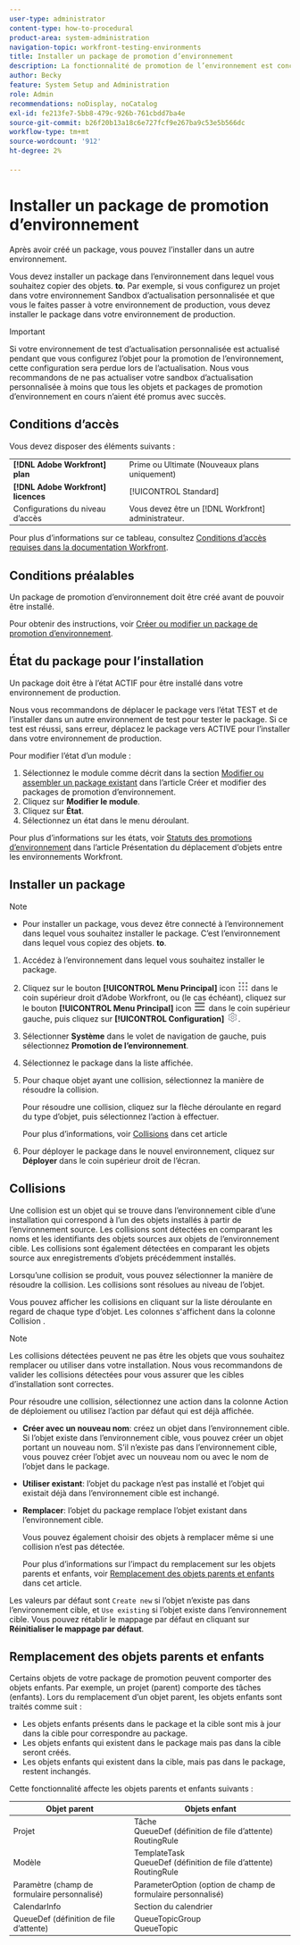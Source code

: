 ```yaml
---
user-type: administrator
content-type: how-to-procedural
product-area: system-administration
navigation-topic: workfront-testing-environments
title: Installer un package de promotion d’environnement
description: La fonctionnalité de promotion de l’environnement est conçue pour permettre de déplacer des objets liés à la configuration d’un environnement à un autre. Découvrez comment installer un package de promotion d’environnement dans un environnement cible.
author: Becky
feature: System Setup and Administration
role: Admin
recommendations: noDisplay, noCatalog
exl-id: fe213fe7-5bb8-479c-926b-761cbdd7ba4e
source-git-commit: b26f20b13a18c6e727fcf9e267ba9c53e5b566dc
workflow-type: tm+mt
source-wordcount: '912'
ht-degree: 2%

---
```


# Installer un package de promotion d’environnement

Après avoir créé un package, vous pouvez l’installer dans un autre environnement.

Vous devez installer un package dans l’environnement dans lequel vous souhaitez copier des objets. **to**. Par exemple, si vous configurez un projet dans votre environnement Sandbox d’actualisation personnalisée et que vous le faites passer à votre environnement de production, vous devez installer le package dans votre environnement de production.

>[!IMPORTANT]
>
>Si votre environnement de test d’actualisation personnalisée est actualisé pendant que vous configurez l’objet pour la promotion de l’environnement, cette configuration sera perdue lors de l’actualisation. Nous vous recommandons de ne pas actualiser votre sandbox d’actualisation personnalisée à moins que tous les objets et packages de promotion d’environnement en cours n’aient été promus avec succès.

## Conditions d’accès

Vous devez disposer des éléments suivants :

<table>
  <tr>
   <td><strong>[!DNL Adobe Workfront] plan</strong>
   </td>
   <td> Prime ou Ultimate (Nouveaux plans uniquement)
   </td>
  </tr>
  <tr>
   <td><strong>[!DNL Adobe Workfront] licences</strong>
   </td>
   <td> [!UICONTROL Standard]
   </td>
  </tr>
   <tr>
   <td>Configurations du niveau d’accès
   </td>
   <td>Vous devez être un [!DNL Workfront] administrateur.
   </td>
  </tr>
</table>

Pour plus d’informations sur ce tableau, consultez [Conditions d’accès requises dans la documentation Workfront](/help/quicksilver/administration-and-setup/add-users/access-levels-and-object-permissions/access-level-requirements-in-documentation.md).

## Conditions préalables

Un package de promotion d’environnement doit être créé avant de pouvoir être installé.

Pour obtenir des instructions, voir [Créer ou modifier un package de promotion d’environnement](/help/quicksilver/administration-and-setup/set-up-workfront/workfront-testing-environments/environment-promotion-create-package.md).

## État du package pour l’installation

Un package doit être à l’état ACTIF pour être installé dans votre environnement de production.

Nous vous recommandons de déplacer le package vers l’état TEST et de l’installer dans un autre environnement de test pour tester le package.  Si ce test est réussi, sans erreur, déplacez le package vers ACTIVE pour l’installer dans votre environnement de production.

Pour modifier l’état d’un module :

1. Sélectionnez le module comme décrit dans la section  [Modifier ou assembler un package existant](/help/quicksilver/administration-and-setup/set-up-workfront/workfront-testing-environments/environment-promotion-create-package.md#create-or-edit-an-environment-promotion-package) dans l’article Créer et modifier des packages de promotion d’environnement.
1. Cliquez sur **Modifier le module**.
1. Cliquez sur **État**.
1. Sélectionnez un état dans le menu déroulant.

Pour plus d’informations sur les états, voir [Statuts des promotions d’environnement](/help/quicksilver/administration-and-setup/set-up-workfront/workfront-testing-environments/environment-promotion-in-wf.md#environment-promotion-statuses) dans l’article Présentation du déplacement d’objets entre les environnements Workfront.

## Installer un package

>[!NOTE]
>
>* Pour installer un package, vous devez être connecté à l’environnement dans lequel vous souhaitez installer le package. C’est l’environnement dans lequel vous copiez des objets. **to**.

1. Accédez à l’environnement dans lequel vous souhaitez installer le package.
1. Cliquez sur le bouton **[!UICONTROL Menu Principal]** icon ![Menu Principal](/help/_includes/assets/main-menu-icon.png) dans le coin supérieur droit d’Adobe Workfront, ou (le cas échéant), cliquez sur le bouton **[!UICONTROL Menu Principal]** icon ![Menu Principal](/help/_includes/assets/main-menu-icon-left-nav.png) dans le coin supérieur gauche, puis cliquez sur **[!UICONTROL Configuration]** ![Icône Configuration](/help/_includes/assets/gear-icon-setup.png).
1. Sélectionner **Système** dans le volet de navigation de gauche, puis sélectionnez **Promotion de l’environnement**.
1. Sélectionnez le package dans la liste affichée.
1. Pour chaque objet ayant une collision, sélectionnez la manière de résoudre la collision.

   Pour résoudre une collision, cliquez sur la flèche déroulante en regard du type d’objet, puis sélectionnez l’action à effectuer.

   Pour plus d’informations, voir [Collisions](#collisions) dans cet article
1. Pour déployer le package dans le nouvel environnement, cliquez sur **Déployer** dans le coin supérieur droit de l’écran.

## Collisions

Une collision est un objet qui se trouve dans l’environnement cible d’une installation qui correspond à l’un des objets installés à partir de l’environnement source. Les collisions sont détectées en comparant les noms et les identifiants des objets sources aux objets de l’environnement cible. Les collisions sont également détectées en comparant les objets source aux enregistrements d’objets précédemment installés.

Lorsqu’une collision se produit, vous pouvez sélectionner la manière de résoudre la collision. Les collisions sont résolues au niveau de l’objet.

Vous pouvez afficher les collisions en cliquant sur la liste déroulante en regard de chaque type d’objet. Les colonnes s&#39;affichent dans la colonne Collision .

>[!NOTE]
>
>Les collisions détectées peuvent ne pas être les objets que vous souhaitez remplacer ou utiliser dans votre installation. Nous vous recommandons de valider les collisions détectées pour vous assurer que les cibles d’installation sont correctes.

Pour résoudre une collision, sélectionnez une action dans la colonne Action de déploiement ou utilisez l’action par défaut qui est déjà affichée.

* **Créer avec un nouveau nom**: créez un objet dans l’environnement cible. Si l’objet existe dans l’environnement cible, vous pouvez créer un objet portant un nouveau nom. S’il n’existe pas dans l’environnement cible, vous pouvez créer l’objet avec un nouveau nom ou avec le nom de l’objet dans le package.
* **Utiliser existant**: l’objet du package n’est pas installé et l’objet qui existait déjà dans l’environnement cible est inchangé.
* **Remplacer**: l’objet du package remplace l’objet existant dans l’environnement cible.

  Vous pouvez également choisir des objets à remplacer même si une collision n’est pas détectée.

  Pour plus d’informations sur l’impact du remplacement sur les objets parents et enfants, voir [Remplacement des objets parents et enfants](#overwriting-parent-and-child-objects) dans cet article.
<!--
* Do not use: The object in the package is not installed in the target environment. If you select Do not use, an error message will appear detailing how this choice will affect other objects or fields.
-->

Les valeurs par défaut sont `Create new` si l’objet n’existe pas dans l’environnement cible, et `Use existing` si l’objet existe dans l’environnement cible. Vous pouvez rétablir le mappage par défaut en cliquant sur **Réinitialiser le mappage par défaut**.

## Remplacement des objets parents et enfants

Certains objets de votre package de promotion peuvent comporter des objets enfants. Par exemple, un projet (parent) comporte des tâches (enfants). Lors du remplacement d’un objet parent, les objets enfants sont traités comme suit :

* Les objets enfants présents dans le package et la cible sont mis à jour dans la cible pour correspondre au package.
* Les objets enfants qui existent dans le package mais pas dans la cible seront créés.
* Les objets enfants qui existent dans la cible, mais pas dans le package, restent inchangés.

Cette fonctionnalité affecte les objets parents et enfants suivants :

| Objet parent | Objets enfant |
|---|---|
| Projet | Tâche<br>QueueDef (définition de file d’attente)<br>RoutingRule |
| Modèle | TemplateTask<br>QueueDef (définition de file d’attente)<br>RoutingRule |
| Paramètre (champ de formulaire personnalisé) | ParameterOption (option de champ de formulaire personnalisé) |
| CalendarInfo | Section du calendrier |
| QueueDef (définition de file d’attente) | QueueTopicGroup<br>QueueTopic |

